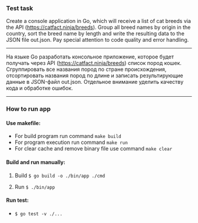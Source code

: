 ### Test task 

Create a console application in Go,
which will receive a list of cat breeds via the API (https://catfact.ninja/breeds).
Group all breed names by origin in the country,
sort the breed name by length and write the resulting data to the JSON file out.json.
Pay special attention to code quality and error handling.

-------------------------------------------------------------------------------------

На языке Go разработать консольное приложение, 
которое будет получать через API (https://catfact.ninja/breeds) список пород кошек. 
Сгруппировать все названия пород по стране происхождения, 
отсортировать названия пород по длине и записать результирующие данные в JSON-файл out.json.
Отдельное внимание уделить качеству кода и обработке ошибок.

--------------------------------------------------------------------------------------

### How to run app

#### Use makefile: 

- For build program run command `make build`
- For program execution run command `make run`
- For clear cache and remove binary file use command `make clear` 

#### Build and run manually:

1. Build
`$ go build -o ./bin/app ./cmd`  

2. Run
`$ ./bin/app`

#### Run test:

- `$ go test -v ./...`